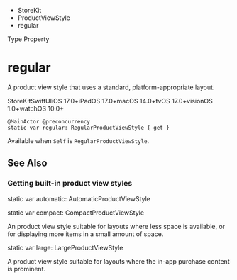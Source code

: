 

- StoreKit
- ProductViewStyle
-  regular 

Type Property

# regular

A product view style that uses a standard, platform-appropriate layout.

StoreKitSwiftUIiOS 17.0+iPadOS 17.0+macOS 14.0+tvOS 17.0+visionOS 1.0+watchOS 10.0+

``` source
@MainActor @preconcurrency
static var regular: RegularProductViewStyle { get }
```

Available when `Self` is `RegularProductViewStyle`.

## See Also

### Getting built-in product view styles

static var automatic: AutomaticProductViewStyle

static var compact: CompactProductViewStyle

An product view style suitable for layouts where less space is available, or for displaying more items in a small amount of space.

static var large: LargeProductViewStyle

A product view style suitable for layouts where the in-app purchase content is prominent.

